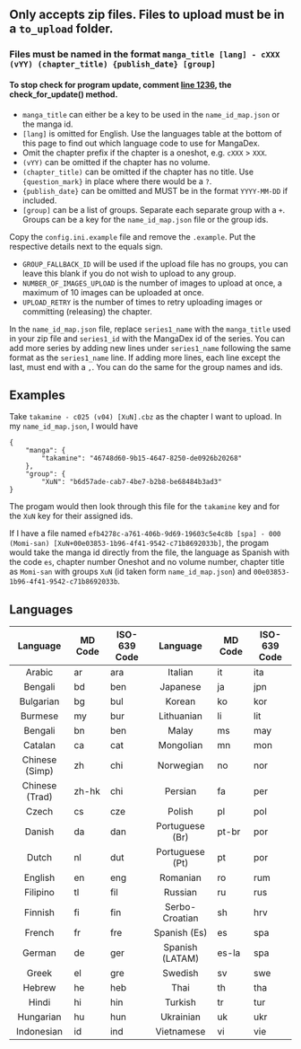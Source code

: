
## Only accepts zip files. Files to upload must be in a `to_upload` folder.
### Files must be named in the format `manga_title [lang] - cXXX (vYY) (chapter_title) {publish_date} [group]`
#### To stop check for program update, comment [line 1236](./md_uploader.py#L1236), the check_for_update() method.

- `manga_title` can either be a key to be used in the `name_id_map.json` or the manga id.
- `[lang]` is omitted for English. Use the languages table at the bottom of this page to find out which language code to use for MangaDex. 
- Omit the chapter prefix if the chapter is a oneshot, e.g. `cXXX` > `XXX`.
- `(vYY)` can be omitted if the chapter has no volume.
- `(chapter_title)` can be omitted if the chapter has no title. Use `{question_mark}` in place where there would be a `?`.
- `{publish_date}` can be omitted and MUST be in the format `YYYY-MM-DD` if included.
- `[group]` can be a list of groups. Separate each separate group with a `+`. Groups can be a key for the `name_id_map.json` file or the group ids.


Copy the `config.ini.example` file and remove the `.example`. Put the respective details next to the equals sign.
- `GROUP_FALLBACK_ID` will be used if the upload file has no groups, you can leave this blank if you do not wish to upload to any group.
- `NUMBER_OF_IMAGES_UPLOAD` is the number of images to upload at once, a maximum of 10 images can be uploaded at once.
- `UPLOAD_RETRY` is the number of times to retry uploading images or committing (releasing) the chapter.

In the `name_id_map.json` file, replace `series1_name` with the `manga_title` used in your zip file and `series1_id` with the MangaDex id of the series. You can add more series by adding new lines under `series1_name` following the same format as the `series1_name` line. If adding more lines, each line except the last, must end with a `,`. You can do the same for the group names and ids.


## Examples
Take `takamine - c025 (v04) [XuN].cbz` as the chapter I want to upload. In my `name_id_map.json`, I would have 
```
{
    "manga": {
        "takamine": "46748d60-9b15-4647-8250-de0926b20268"
    },
    "group": {
        "XuN": "b6d57ade-cab7-4be7-b2b8-be68484b3ad3"
}
```
The progam would then look through this file for the `takamine` key and for the `XuN` key for their assigned ids.

If I have a file named `efb4278c-a761-406b-9d69-19603c5e4c8b [spa] - 000 (Momi-san) [XuN+00e03853-1b96-4f41-9542-c71b8692033b]`, the progam would take the manga id directly from the file, the language as Spanish with the code `es`, chapter number Oneshot and no volume number, chapter title as `Momi-san` with groups `XuN` (id taken form `name_id_map.json`) and `00e03853-1b96-4f41-9542-c71b8692033b`.


## Languages

| Language        | MD Code       | ISO-639 Code  | Language        | MD Code       | ISO-639 Code  |
|:---------------:| ------------- | ------------- |:---------------:| ------------- | ------------- |
| Arabic          | ar            | ara           | Italian         | it            | ita           |
| Bengali         | bd            | ben           | Japanese        | ja            | jpn           |
| Bulgarian       | bg            | bul           | Korean          | ko            | kor           |
| Burmese         | my            | bur           | Lithuanian      | li            | lit           |
| Bengali         | bn            | ben           | Malay           | ms            | may           |
| Catalan         | ca            | cat           | Mongolian       | mn            | mon           |
| Chinese (Simp)  | zh            | chi           | Norwegian       | no            | nor           |
| Chinese (Trad)  | zh-hk         | chi           | Persian         | fa            | per           |
| Czech           | cs            | cze           | Polish          | pl            | pol           |
| Danish          | da            | dan           | Portuguese (Br) | pt-br         | por           |
| Dutch           | nl            | dut           | Portuguese (Pt) | pt            | por           |
| English         | en            | eng           | Romanian        | ro            | rum           |
| Filipino        | tl            | fil           | Russian         | ru            | rus           |
| Finnish         | fi            | fin           | Serbo-Croatian  | sh            | hrv           |
| French          | fr            | fre           | Spanish (Es)    | es            | spa           |
| German          | de            | ger           | Spanish (LATAM) | es-la         | spa           |
| Greek           | el            | gre           | Swedish         | sv            | swe           |
| Hebrew          | he            | heb           | Thai            | th            | tha           |
| Hindi           | hi            | hin           | Turkish         | tr            | tur           |
| Hungarian       | hu            | hun           | Ukrainian       | uk            | ukr           |
| Indonesian      | id            | ind           | Vietnamese      | vi            | vie           |
